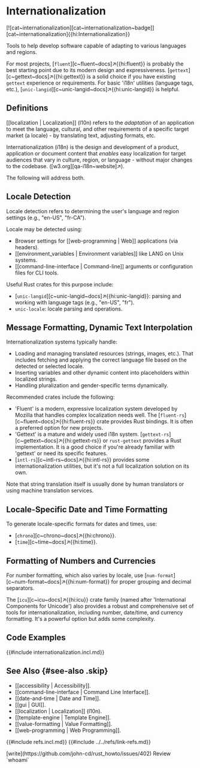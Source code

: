 # Internationalization

[![cat~internationalization][cat~internationalization~badge]][cat~internationalization]{{hi:Internationalization}}

Tools to help develop software capable of adapting to various languages and regions.

For most projects, [`fluent`][c~fluent~docs]↗{{hi:fluent}} is probably the best starting point due to its modern design and expressiveness. [`gettext`][c~gettext~docs]↗{{hi:gettext}} is a solid choice if you have existing `gettext` experience or requirements. For basic 'i18n' utilities (language tags, etc.), [`unic-langid`][c~unic-langid~docs]↗{{hi:unic-langid}} is helpful.

## Definitions

[[localization | Localization]] (l10n) refers to the *adaptation* of an application to meet the language, cultural, and other requirements of a specific target market (a locale) - by translating text, adjusting formats, etc.

Internationalization (i18n) is the design and development of a product, application or document content that *enables* easy localization for target audiences that vary in culture, region, or language - without major changes to the codebase. ([w3.org][qa-i18n~website]↗).

The following will address both.

## Locale Detection

Locale detection refers to determining the user's language and region settings (e.g., "en-US", "fr-CA").

Locale may be detected using:

- Browser settings for [[web-programming | Web]] applications (via headers).
- [[environment_variables | Environment variables]] like LANG on Unix systems.
- [[command-line-interface | Command-line]] arguments or configuration files for CLI tools.

Useful Rust crates for this purpose include:

- [`unic-langid`][c~unic-langid~docs]↗{{hi:unic-langid}}: parsing and working with language tags (e.g., "en-US", "fr").
- `unic-locale`: locale parsing and operations.

## Message Formatting, Dynamic Text Interpolation

Internationalization systems typically handle:

- Loading and managing translated resources (strings, images, etc.). That includes fetching and applying the correct language file based on the detected or selected locale.
- Inserting variables and other dynamic content into placeholders within localized strings.
- Handling pluralization and gender-specific terms dynamically.

Recommended crates include the following:

- 'Fluent' is a modern, expressive localization system developed by Mozilla that handles complex localization needs well. The [`fluent-rs`][c~fluent~docs]↗{{hi:fluent-rs}} crate provides Rust bindings. It is often a preferred option for new projects.
- 'Gettext' is a mature and widely used i18n system. [`gettext-rs`][c~gettext~docs]↗{{hi:gettext-rs}} or `rust-gettext` provides a Rust implementation. It is a good choice if you're already familiar with 'gettext' or need its specific features.
- [`intl-rs`][c~intl-rs~docs]↗{{hi:intl-rs}} provides some internationalization utilities, but it's not a full localization solution on its own.

Note that string translation itself is usually done by human translators or using machine translation services.

## Locale-Specific Date and Time Formatting

To generate locale-specific formats for dates and times, use:

- [`chrono`][c~chrono~docs]↗{{hi:chrono}}.
- [`time`][c~time~docs]↗{{hi:time}}.

## Formatting of Numbers and Currencies

For number formatting, which also varies by locale, use [`num-format`][c~num-format~docs]↗{{hi:num-format}} for proper grouping and decimal separators.

The [`icu`][c~icu~docs]↗{{hi:icu}} crate family (named after 'International Components for Unicode') also provides a robust and comprehensive set of tools for internationalization, including number, date/time, and currency formatting. It's a powerful option but adds some complexity.

## Code Examples

{{#include internationalization.incl.md}}

## See Also {#see-also .skip}

- [[accessibility | Accessibility]].
- [[command-line-interface | Command Line Interface]].
- [[date-and-time | Date and Time]].
- [[gui | GUI]].
- [[localization | Localization]] (l10n).
- [[template-engine | Template Engine]].
- [[value-formatting | Value Formatting]].
- [[web-programming | Web Programming]].

{{#include refs.incl.md}}
{{#include ../../refs/link-refs.md}}

<div class="hidden">
[write](https://github.com/john-cd/rust_howto/issues/402)
Review `whoami`
</div>
